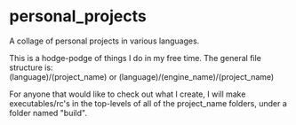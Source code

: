 # personal_projects
A collage of personal projects in various languages.

This is a hodge-podge of things I do in my free time. The general file structure is:  
(language)/(project_name) or 
(language)/(engine_name)/(project_name)

For anyone that would like to check out what I create, I will make executables/rc's in the top-levels of all of the project_name folders, under a folder named "build".
